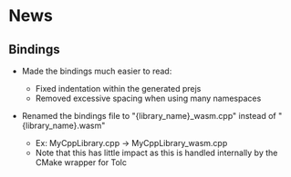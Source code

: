 # News #

## Bindings ##

* Made the bindings much easier to read:
  * Fixed indentation within the generated prejs
  * Removed excessive spacing when using many namespaces

* Renamed the bindings file to "{library_name}_wasm.cpp" instead of "{library_name}.wasm"
  * Ex: MyCppLibrary.cpp -> MyCppLibrary_wasm.cpp
  * Note that this has little impact as this is handled internally by the CMake wrapper for Tolc
